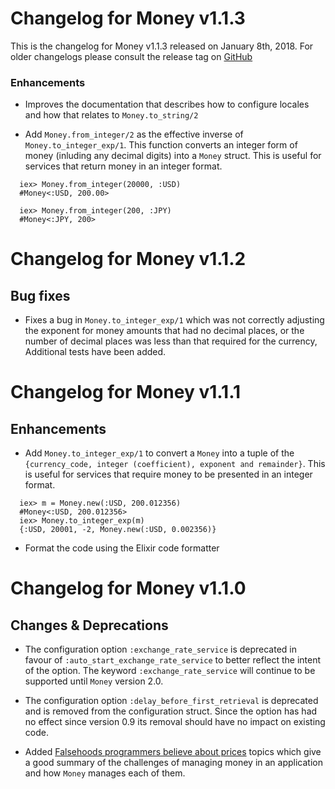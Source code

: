 # Changelog for Money v1.1.3

This is the changelog for Money v1.1.3 released on January 8th, 2018.  For older changelogs please consult the release tag on [GitHub](https://github.com/kipcole9/money/tags)

### Enhancements

* Improves the documentation that describes how to configure locales and how that relates to `Money.to_string/2`

* Add `Money.from_integer/2` as the effective inverse of `Money.to_integer_exp/1`.  This function converts an integer form of money (inluding any decimal digits) into a `Money` struct. This is useful for services that return money in an integer format.

```
  iex> Money.from_integer(20000, :USD)
  #Money<:USD, 200.00>

  iex> Money.from_integer(200, :JPY)
  #Money<:JPY, 200>

```

# Changelog for Money v1.1.2

## Bug fixes

* Fixes a bug in `Money.to_integer_exp/1` which was not correctly adjusting the exponent for money amounts that had no decimal places, or the number of decimal places was less than that required for the currency,  Additional tests have been added.

# Changelog for Money v1.1.1

## Enhancements

* Add `Money.to_integer_exp/1` to convert a `Money` into a tuple of the `{currency_code, integer (coefficient), exponent and remainder}`.  This is useful for services that require money to be presented in an integer format.

```
  iex> m = Money.new(:USD, 200.012356)
  #Money<:USD, 200.012356>
  iex> Money.to_integer_exp(m)
  {:USD, 20001, -2, Money.new(:USD, 0.002356)}
```

* Format the code using the Elixir code formatter

# Changelog for Money v1.1.0

## Changes & Deprecations

* The configuration option `:exchange_rate_service` is deprecated in favour of `:auto_start_exchange_rate_service` to better reflect the intent of the option.  The keyword `:exchange_rate_service` will continue to be supported until `Money` version 2.0.

* The configuration option `:delay_before_first_retrieval` is deprecated and is removed from the configuration struct.  Since the option has had no effect since version 0.9 its removal should have no impact on existing code.

* Added [Falsehoods programmers believe about prices](https://gist.github.com/rgs/6509585) topics  which give a good summary of the challenges of managing money in an application and how `Money` manages each of them.
